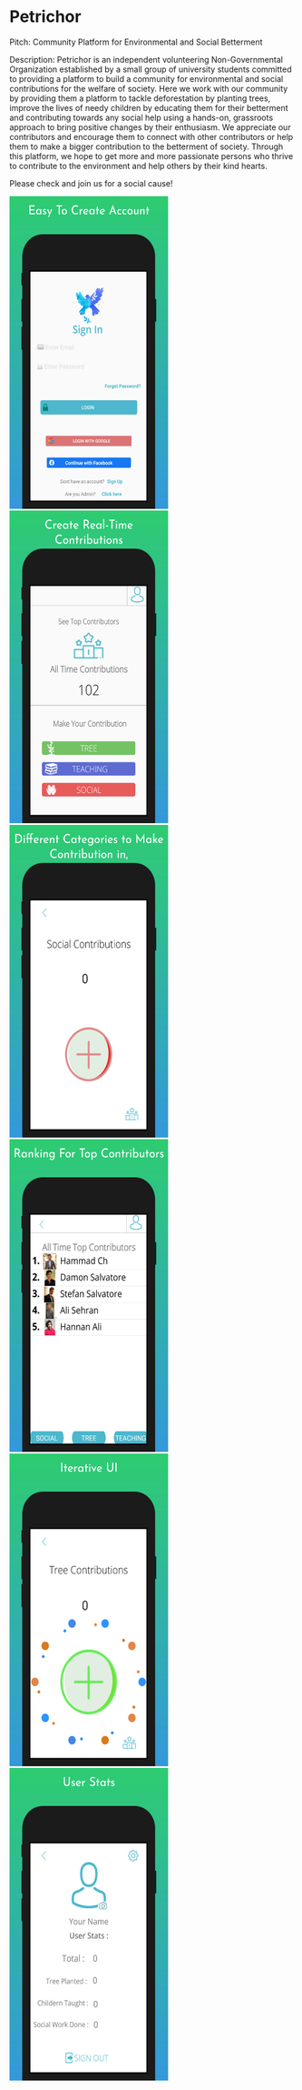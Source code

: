 # Petrichor
Pitch: Community Platform for Environmental and Social Betterment  

Description: Petrichor is an independent volunteering Non-Governmental Organization established by a small group of university students committed to providing a platform to build a community for environmental and social contributions for the welfare of society. Here we work with our community by providing them a platform to tackle deforestation by planting trees, improve the lives of needy children by educating them for their betterment and contributing towards any social help using a hands-on, grassroots approach to bring positive changes by their enthusiasm. We appreciate our contributors and encourage them to connect with other contributors or help them to make a bigger contribution to the betterment of society. Through this platform, we hope to get more and more passionate persons who thrive to contribute to the environment and help others by their kind hearts.  

Please check and join us for a social cause!



<a target='_blank'>
  <img class='header-img' width=280px height=550px src='https://raw.githubusercontent.com/hammadch1/Petrichor/master/Login Screen.jpeg' /><img class='header-img' width=280px height=550px src='https://raw.githubusercontent.com/hammadch1/Petrichor/master/MainPage.jpeg' /><img class='header-img' width=280px height=550px src='https://raw.githubusercontent.com/hammadch1/Petrichor/master/Contribution.jpeg' /><img class='header-img' width=280px height=550px src='https://raw.githubusercontent.com/hammadch1/Petrichor/master/UserlistingByContributions.jpeg' /><img class='header-img' width=280px height=550px src='https://raw.githubusercontent.com/hammadch1/Petrichor/master/Animation.jpeg' /><img class='header-img' width=280px height=550px src='https://raw.githubusercontent.com/hammadch1/Petrichor/master/UserProfile.jpeg' /></a>
